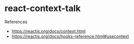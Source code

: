 # react-context-talk

References

- https://reactjs.org/docs/context.html
- https://reactjs.org/docs/hooks-reference.html#usecontext
